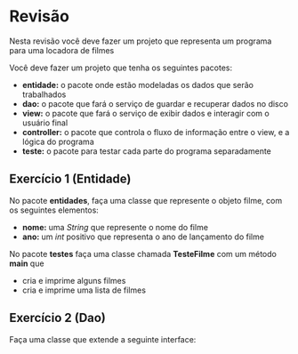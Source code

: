 # Revisão

Nesta revisão você deve fazer um projeto que representa um programa para uma locadora de filmes

Você deve fazer um projeto que tenha os seguintes pacotes:

* **entidade:** o pacote onde estão modeladas os dados que serão trabalhados
* **dao:** o pacote que fará o serviço de guardar e recuperar dados no disco
* **view:** o pacote que fará o serviço de exibir dados e interagir com o usuário final
* **controller:** o pacote que controla o fluxo de informação entre o view, e a lógica do programa
* **teste:** o pacote para testar cada parte do programa separadamente


## Exercício 1 (Entidade)

No pacote **entidades**, faça uma classe que represente o objeto filme, com os seguintes elementos:
* **nome:** uma *String* que represente o nome do filme
* **ano:** um *int* positivo que representa o ano de lançamento do filme

No pacote **testes** faça uma classe chamada **TesteFilme** com um método **main** que
* cria e imprime alguns filmes
* cria e imprime uma lista de filmes


## Exercício 2 (Dao)

Faça uma classe que extende a seguinte interface:
